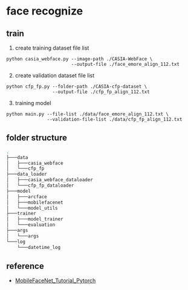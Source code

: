 # face recognize

## train
1. create training dataset file list
```
python casia_webface.py --image-path ./CASIA-WebFace \
                        --output-file ./face_emore_align_112.txt
```
2. create validation dataset file list
```
python cfp_fp.py --folder-path ./CASIA-cfp-dataset \
                 --output-file ./cfp_fp_align_112.txt
```
3. training model
```
python main.py --file-list ./data/face_emore_align_112.txt \
               --validation-file-list ./data/cfp_fp_align_112.txt 
```

## folder structure
```sh
.
├───data
│   ├───casia_webface
│   └───cfp_fp
├───data_loader
│   ├───casia_webface_dataloader
│   └───cfp_fp_dataloader
├───model
│   ├───arcface
│   ├───mobilefacenet
│   └───model_utils
├───trainer
│   ├───model_trainer
│   └───evaluation
├───args
│   └───args
└───log
    └───datetime_log
```

## reference
- [MobileFaceNet_Tutorial_Pytorch](https://github.com/xuexingyu24/MobileFaceNet_Tutorial_Pytorch)
